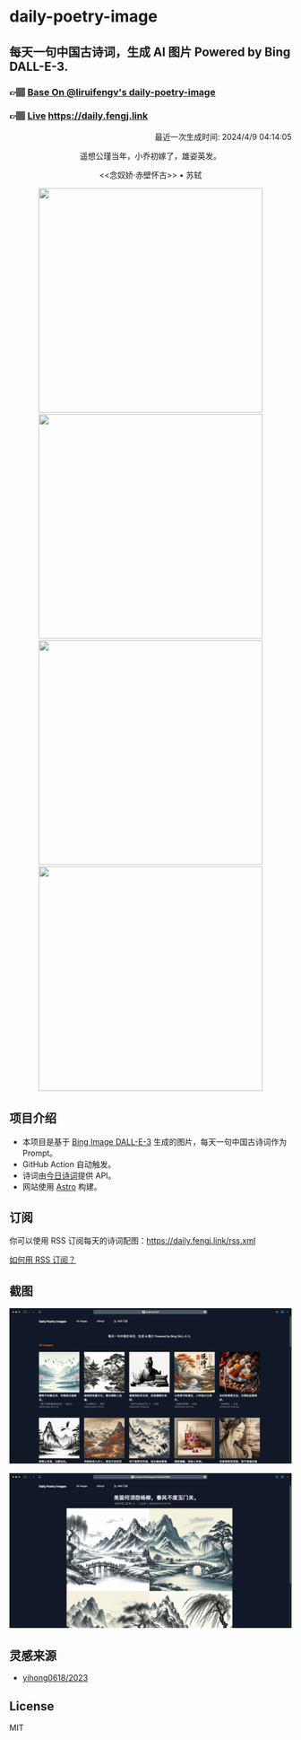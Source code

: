 
# daily-poetry-image

## 每天一句中国古诗词，生成 AI 图片 Powered by Bing DALL-E-3.

### 👉🏽 [Base On @liruifengv's daily-poetry-image](https://github.com/liruifengv/daily-poetry-image)

### 👉🏽 [Live](https://daily.fengj.link) https://daily.fengj.link

<p align="right">
  最近一次生成时间: 2024/4/9 04:14:05
</p>
<p align="center">
遥想公瑾当年，小乔初嫁了，雄姿英发。
</p>
<p align="center">
<<念奴娇·赤壁怀古>> • 苏轼
</p>
<p align="center">
<img src="https://tse4.mm.bing.net/th/id/OIG1.k3GMZFXgsyxr2extV0Oz" height="400" width="400" />
<img src="https://tse3.mm.bing.net/th/id/OIG1.f7QkmfcWFbsxOGsHl_Rk" height="400" width="400" />
<img src="https://tse4.mm.bing.net/th/id/OIG1.D00lrpZY_a2SsHEqXH5I" height="400" width="400" />
<img src="https://tse1.mm.bing.net/th/id/OIG1.5trkLNXn86r3af9U9oaM" height="400" width="400" />
</p>

## 项目介绍

-   本项目是基于 [Bing Image DALL-E-3](https://www.bing.com/images/create) 生成的图片，每天一句中国古诗词作为 Prompt。
-   GitHub Action 自动触发。
-   诗词由[今日诗词](https://www.jinrishici.com/)提供 API。
-   网站使用 [Astro](https://astro.build) 构建。

## 订阅

你可以使用 RSS 订阅每天的诗词配图：https://daily.fengj.link/rss.xml

[如何用 RSS 订阅？](https://zhuanlan.zhihu.com/p/55026716)

## 截图

![图片列表](./screenshots/Snipaste_2023-12-28_21-00-26.png)

![图片详情](./screenshots/Snipaste_2023-12-28_21-00-53.png)

## 灵感来源

-   [yihong0618/2023](https://github.com/yihong0618/2023)

## License

MIT
